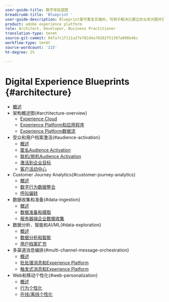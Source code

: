```yaml
---
user-guide-title: 数字体验蓝图
breadcrumb-title: 'Blueprint '
user-guide-description: Blueprint是可重复实施的，可用于解决已建立的业务问题并包含体系结构图、技术注意事项和相关文档链接。
product: adobe experience platform
role: Architect, Developer, Business Practitioner
translation-type: tm+mt
source-git-commit: 04fa7c1f111a27e782d4a70282f51397a096b46c
workflow-type: tm+mt
source-wordcount: '115'
ht-degree: 2%

---
```


# Digital Experience Blueprints {#architecture}

+ [概述](/help/blueprints/overview.md)
+ 架构概述图{#architecture-overview}
   + [Experience Cloud](/help/blueprints/experience-platform/experience-cloud.md)
   + [Experience Platform和应用程序](/help/blueprints/experience-platform/platform-applications.md)
   + [Experience Platform数据流](/help/blueprints/experience-platform/platform-data-flow.md)
+ 受众和用户档案激活{#audience-activation}
   + [概述](/help/blueprints/audience-activation/overview.md)
   + [匿名Audience Activation](/help/blueprints/audience-activation/anonymous.md)
   + [联机/脱机Audience Activation](/help/blueprints/audience-activation/online-offline.md)
   + [激活到企业目标](/help/blueprints/audience-activation/enterprise-destinations.md)
   + [客户活动中心](/help/blueprints/audience-activation/customer-activity.md)
+ Customer Journey Analytics{#customer-journey-analytics}
   + [概述](/help/blueprints/customer-journey-analytics/overview.md)
   + [数字行为数据整合](/help/blueprints/customer-journey-analytics/digital-behavioral-data-consolidation.md)
   + [呼叫偏转](/help/blueprints/customer-journey-analytics/call-deflect.md)
+ 数据收集和准备{#data-ingestion}
   + [概述](/help/blueprints/data-ingestion/overview.md)
   + [数据准备和摄取](/help/blueprints/data-ingestion/ingestion.md)
   + [服务器端企业数据收集](/help/blueprints/data-ingestion/server-side-collection.md)
+ 数据分析、智能和AI/ML{#data-exploration}
   + [概述](/help/blueprints/data-insights/overview.md)
   + [数据分析和智能](/help/blueprints/data-insights/analysis.md)
   + [用户档案扩充](/help/blueprints/data-insights/data-science.md)
+ 多渠道消息编排{#multi-channel-message-orchestration}
   + [概述](/help/blueprints/multi-channel-message-orchestration/overview.md)
   + [批处理消息和Experience Platform](/help/blueprints/multi-channel-message-orchestration/batch-messaging.md)
   + [触发式消息和Experience Platform](/help/blueprints/multi-channel-message-orchestration/triggered-messaging.md)
+ Web和移动个性化{#web-personalization}
   + [概述](/help/blueprints/web-personalization/overview.md)
   + [行为个性化](/help/blueprints/web-personalization/behavioral.md)
   + [在线/离线个性化](/help/blueprints/web-personalization/online-offline.md)

